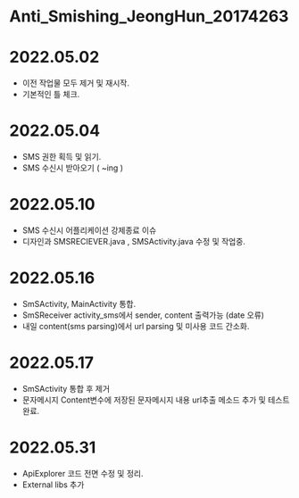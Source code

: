 # Anti_Smishing_JeongHun_20174263

# 2022.05.02
- 이전 작업물 모두 제거 및 재시작.
- 기본적인 틀 체크.

# 2022.05.04
- SMS 권한 획득 및 읽기.
- SMS 수신시 받아오기 ( ~ing )

# 2022.05.10
- SMS 수신시 어플리케이션 강제종료 이슈
- 디자인과 SMSRECIEVER.java , SMSActivity.java 수정 및 작업중.

# 2022.05.16
- SmSActivity, MainActivity 통합.
- SmSReceiver activity_sms에서 sender, content 출력가능 (date 오류)
- 내일 content(sms parsing)에서 url parsing 및 미사용 코드 간소화.

# 2022.05.17
- SmSActivity 통합 후 제거
- 문자메시지 Content변수에 저장된 문자메시지 내용 url추출 메소드 추가 및 테스트 완료.

# 2022.05.31
- ApiExplorer 코드 전면 수정 및 정리.
- External libs 추가

